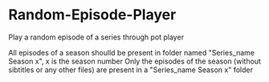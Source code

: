 # Random-Episode-Player
Play a random episode of a series through pot player

All episodes of a season shoulld be present in folder named "Series_name Season x", x is the season number
Only the episodes of the season (without sibtitles or any other files) are present in a "Series_name Season x" folder
